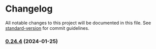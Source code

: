 # Changelog

All notable changes to this project will be documented in this file. See [standard-version](https://github.com/conventional-changelog/standard-version) for commit guidelines.

### [0.24.4](https://github.com/Noovolari/leapp/compare/v0.24.3...v0.24.4) (2024-01-25)
